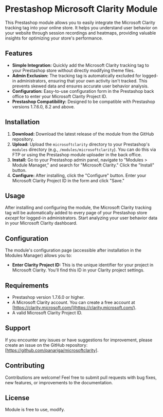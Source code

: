 # Prestashop Microsoft Clarity Module

This Prestashop module allows you to easily integrate the Microsoft Clarity tracking tag into your online store.  It helps you understand user behavior on your website through session recordings and heatmaps, providing valuable insights for optimizing your store's performance.

## Features

*   **Simple Integration:** Quickly add the Microsoft Clarity tracking tag to your Prestashop store without directly modifying theme files.
*   **Admin Exclusion:** The tracking tag is automatically excluded for logged-in administrators, ensuring that your own activity isn't tracked.  This prevents skewed data and ensures accurate user behavior analysis.
*   **Configuration:** Easy-to-use configuration form in the Prestashop back office to enter your Microsoft Clarity Project ID.
*   **Prestashop Compatibility:**  Designed to be compatible with Prestashop versions 1.7.6.0, 8.2 and above.

## Installation

1.  **Download:** Download the latest release of the module from the GitHub repository.
2.  **Upload:** Upload the `microsoftclarity` directory to your Prestashop's `modules` directory (e.g., `/modules/microsoftclarity`). You can do this via FTP or using the Prestashop module uploader in the back office.
3.  **Install:** Go to your Prestashop admin panel, navigate to "Modules > Module Manager," and search for "Microsoft Clarity."  Click the "Install" button.
4.  **Configure:** After installing, click the "Configure" button. Enter your Microsoft Clarity Project ID in the form and click "Save."

## Usage

After installing and configuring the module, the Microsoft Clarity tracking tag will be automatically added to every page of your Prestashop store *except* for logged-in administrators.  Start analyzing your user behavior data in your Microsoft Clarity dashboard.

## Configuration

The module's configuration page (accessible after installation in the Modules Manager) allows you to:

*   **Enter Clarity Project ID:**  This is the unique identifier for your project in Microsoft Clarity.  You'll find this ID in your Clarity project settings.

## Requirements

*   Prestashop version 1.7.6.0 or higher.
*   A Microsoft Clarity account. You can create a free account at [https://clarity.microsoft.com/](https://clarity.microsoft.com/).
*   A valid Microsoft Clarity Project ID.

## Support

If you encounter any issues or have suggestions for improvement, please create an issue on the GitHub repository: [https://github.com/panariga/microsoftclarity].

## Contributing

Contributions are welcome! Feel free to submit pull requests with bug fixes, new features, or improvements to the documentation.

## License

Module is free to use, modify.



